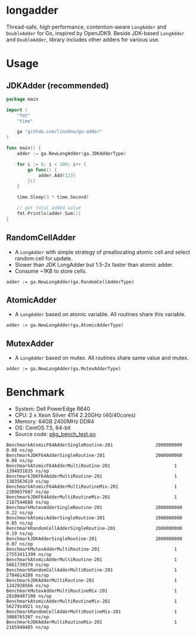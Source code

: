 # longadder

Thread-safe, high performance, contention-aware `LongAdder` and `DoubleAdder` for Go, inspired by OpenJDK9.
Beside JDK-based `LongAdder` and `DoubleAdder`, library includes other adders for various use.

# Usage

## JDKAdder (recommended)

```go
package main

import (
	"fmt"
	"time"

	ga "github.com/linxGnu/go-adder"
)

func main() {
	adder := ga.NewLongAdder(ga.JDKAdderType)

	for i := 0; i < 100; i++ {
		go func() {
			adder.Add(123)
		}()
	}

	time.Sleep(3 * time.Second)

	// get total added value
	fmt.Println(adder.Sum()) 
}
```

## RandomCellAdder

* A `LongAdder` with simple strategy of preallocating atomic cell and select random cell for update.
* Slower than JDK LongAdder but 1.5-2x faster than atomic adder.
* Consume ~1KB to store cells.

```
adder := ga.NewLongAdder(ga.RandomCellAdderType)
```

## AtomicAdder

* A `LongAdder` based on atomic variable. All routines share this variable.

```
adder := ga.NewLongAdder(ga.AtomicAdderType)
```

## MutexAdder

* A `LongAdder` based on mutex. All routines share same value and mutex.

```
adder := ga.NewLongAdder(ga.MutexAdderType)
```

# Benchmark

* System:         Dell PowerEdge R640
* CPU:            2 x Xeon Silver 4114 2.20GHz (40/40cores)
* Memory:         64GB 2400MHz DDR4
* OS:             CentOS 7.5, 64-bit
* Source code: [pkg_bench_test.go](https://github.com/linxGnu/go-adder/blob/master/pkg_bench_test.go)

```
BenchmarkAtomicF64AdderSingleRoutine-201                2000000000               0.08 ns/op
BenchmarkJDKF64AdderSingleRoutine-201                   2000000000               0.08 ns/op
BenchmarkAtomicF64AdderMultiRoutine-201                        1        1394931835 ns/op
BenchmarkJDKF64AdderMultiRoutine-201                           1        1383563619 ns/op
BenchmarkAtomicF64AdderMultiRoutineMix-201                     1        2389037607 ns/op
BenchmarkJDKF64AdderMultiRoutineMix-201                        1        2187544688 ns/op
BenchmarkMutexAdderSingleRoutine-201                    2000000000               0.22 ns/op
BenchmarkAtomicAdderSingleRoutine-201                   2000000000               0.05 ns/op
BenchmarkRandomCellAdderSingleRoutine-201               2000000000               0.19 ns/op
BenchmarkJDKAdderSingleRoutine-201                      2000000000               0.07 ns/op
BenchmarkMutexAdderMultiRoutine-201                            1        27553411399 ns/op
BenchmarkAtomicAdderMultiRoutine-201                           1        5661739378 ns/op
BenchmarkRandomCellAdderMultiRoutine-201                       1        2784614208 ns/op
BenchmarkJDKAdderMultiRoutine-201                              1        1242928566 ns/op
BenchmarkMutexAdderMultiRoutineMix-201                         1        28100487108 ns/op
BenchmarkAtomicAdderMultiRoutineMix-201                        1        5627914921 ns/op
BenchmarkRandomCellAdderMultiRoutineMix-201                    1        3808765307 ns/op
BenchmarkJDKAdderMultiRoutineMix-201                           1        2165949485 ns/op
```

